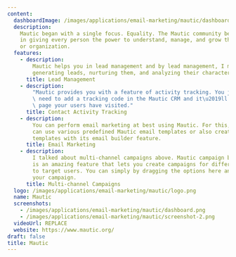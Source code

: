 ```yaml
---
content:
  dashboardImage: /images/applications/email-marketing/mautic/dashboard.png
  description:
    Mautic began with a single focus. Equality. The Mautic community believes
    in giving every person the power to understand, manage, and grow their business
    or organization.
  features:
    - description:
        Mautic helps you in lead management and by lead management, I mean
        generating leads, nurturing them, and analyzing their characteristics for targeting
      title: Lead Management
    - description:
        "Mautic provides you with a feature of activity tracking. You just\
        \ need to add a tracking code in the Mautic CRM and it\u2019ll show you which\
        \ page your users have visited."
      title: Contact Activity Tracking
    - description:
        You can perform email marketing at best using Mautic. For this, you
        can use various predefined Mautic email templates or also create your own email
        templates with its email builder feature.
      title: Email Marketing
    - description:
        I talked about multi-channel campaigns above. Mautic campaign builder
        is an amazing feature that lets you create campaigns for different situations
        to target users. You can simply by dragging the options here and there to create
        your campaign.
      title: Multi-channel Campaigns
  logo: /images/applications/email-marketing/mautic/logo.png
  name: Mautic
  screenshots:
    - /images/applications/email-marketing/mautic/dashboard.png
    - /images/applications/email-marketing/mautic/screenshot-2.png
  videoUrl: REPLACE
  website: https://www.mautic.org/
draft: false
title: Mautic
---
```

